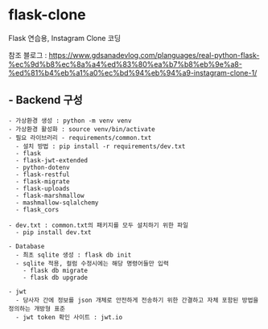 # flask-clone
Flask 연습용, Instagram Clone 코딩

참조 블로그 : https://www.gdsanadevlog.com/planguages/real-python-flask-%ec%9d%b8%ec%8a%a4%ed%83%80%ea%b7%b8%eb%9e%a8-%ed%81%b4%eb%a1%a0%ec%bd%94%eb%94%a9-instagram-clone-1/

## - Backend 구성
    - 가상환경 생성 : python -m venv venv
    - 가상환경 활성화 : source venv/bin/activate
    - 필요 라이브러리 - requirements/common.txt
      - 설치 방법 : pip install -r requirements/dev.txt
      - flask
      - flask-jwt-extended
      - python-dotenv
      - flask-restful
      - flask-migrate
      - flask-uploads
      - flask-marshmallow
      - mashmallow-sqlalchemy
      - flask_cors
    
    - dev.txt : common.txt의 패키지를 모두 설치하기 위한 파일
      - pip install dev.txt
    
    - Database
      - 최초 sqlite 생성 : flask db init
      - sqlite 적용, 컬럼 수정시에는 해당 명령어들만 입력
        - flask db migrate  
        - flask db upgrade
    
    - jwt
      - 당사자 간에 정보를 json 개체로 안전하게 전송하기 위한 간결하고 자체 포함된 방법을 정의하는 개방형 표준
      - jwt token 확인 사이트 : jwt.io

